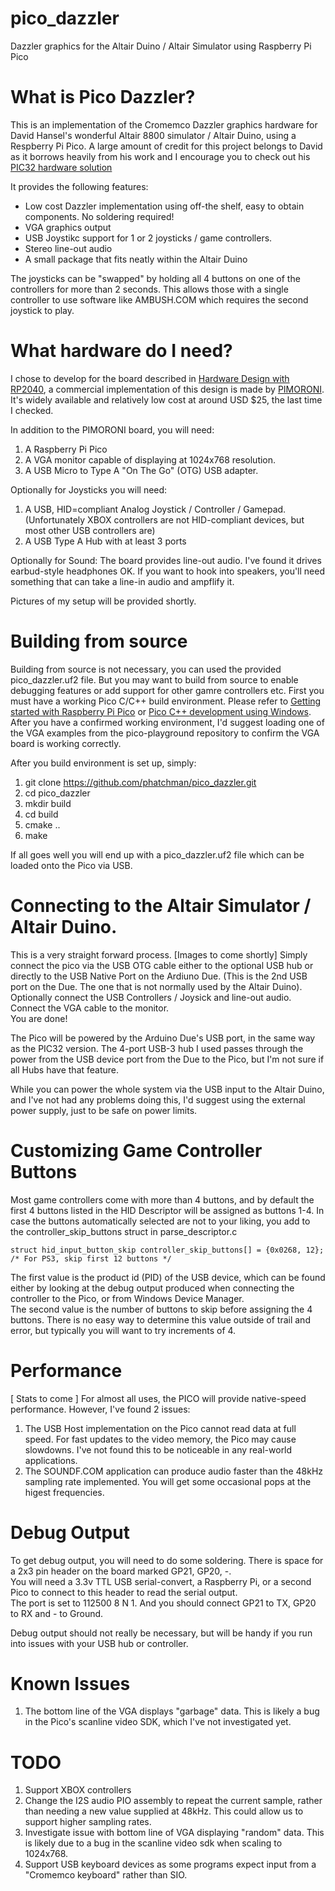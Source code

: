 # pico_dazzler
Dazzler graphics for the Altair Duino / Altair Simulator using Raspberry Pi Pico

# What is Pico Dazzler?
This is an implementation of the Cromemco Dazzler graphics hardware for David Hansel's wonderful Altair 8800 simulator / Altair Duino, 
using a Respberry Pi Pico. 
A large amount of credit for this project belongs to David as it borrows heavily from his work and I encourage you to check out his [PIC32 hardware solution](https://www.hackster.io/david-hansel/dazzler-display-for-altair-simulator-3febc6) 

It provides the following features:
* Low cost Dazzler implementation using off-the shelf, easy to obtain components. No soldering required!
* VGA graphics output
* USB Joystikc support for 1 or 2 joysticks / game controllers.
* Stereo line-out audio
* A small package that fits neatly within the Altair Duino

The joysticks can be "swapped" by holding all 4 buttons on one of the controllers for more than 2 seconds. This allows those with a single controller to
use software like AMBUSH.COM which requires the second joystick to play.

# What hardware do I need?
I chose to develop for the board described in [Hardware Design with RP2040](https://datasheets.raspberrypi.com/rp2040/hardware-design-with-rp2040.pdf), a commercial implementation of this design is made by [PIMORONI](https://shop.pimoroni.com/products/pimoroni-pico-vga-demo-base). It's widely available and relatively low cost at around USD $25, the last time I checked.

In addition to the PIMORONI board, you will need:
1. A Raspberry Pi Pico
2. A VGA monitor capable of displaying at 1024x768 resolution.
3. A USB Micro to Type A "On The Go" (OTG) USB adapter.

Optionally for Joysticks you will need:
1. A USB, HID=compliant Analog Joystick / Controller / Gamepad. (Unfortunately XBOX controllers are not HID-compliant devices, but most other USB controllers are)
2. A USB Type A Hub with at least 3 ports

Optionally for Sound:
The board provides line-out audio. I've found it drives earbud-style headphones OK. 
If you want to hook into speakers, you'll need something that can take a line-in audio and ampflify it.

Pictures of my setup will be provided shortly.

# Building from source
Building from source is not necessary, you can used the provided pico_dazzler.uf2 file. But you may want to build from source to enable debugging features 
or add support for other gamre controllers etc.
First you must have a working Pico C/C++ build environment. Please refer to [Getting started with Raspberry Pi Pico](https://datasheets.raspberrypi.com/pico/getting-started-with-pico.pdf) or [Pico C++ development using Windows](https://learn.pimoroni.com/article/pico-development-using-wsl).
After you have a confirmed working environment, I'd suggest loading one of the VGA examples from the pico-playground repository to confirm the VGA board is working correctly.

After you build environment is set up, simply:
1. git clone https://github.com/phatchman/pico_dazzler.git
2. cd pico_dazzler
3. mkdir build
4. cd build
5. cmake ..
6. make

If all goes well you will end up with a pico_dazzler.uf2 file which can be loaded onto the Pico via USB.

# Connecting to the Altair Simulator / Altair Duino.

This is a very straight forward process. [Images to come shortly]
Simply connect the pico via the USB OTG cable either to the optional USB hub or directly to the USB Native Port on the Ardiuno Due. (This is the 2nd USB port on the Due. The one that is not normally used by the Altair Duino).<br>
Optionally connect the USB Controllers / Joysick and line-out audio.<br>
Connect the VGA cable to the monitor.<br>
You are done!

The Pico will be powered by the Arduino Due's USB port, in the same way as the PIC32 version. The 4-port USB-3 hub I used passes through the power 
from the USB device port from the Due to the Pico, but I'm not sure if all Hubs have that feature. 

While you can power the whole system via the USB input to the Altair Duino, and I've not had any problems doing this, I'd suggest using the external
power supply, just to be safe on power limits.

# Customizing Game Controller Buttons
Most game controllers come with more than 4 buttons, and by default the first 4 buttons listed in the HID Descriptor will be assigned as buttons 1-4.
In case the buttons automatically selected are not to your liking, you add to the controller_skip_buttons struct in parse_descriptor.c
```
struct hid_input_button_skip controller_skip_buttons[] = {0x0268, 12}; /* For PS3, skip first 12 buttons */
```
The first value is the product id (PID) of the USB device, which can be found either by looking at the debug output produced when connecting
the controller to the Pico, or from Windows Device Manager.<br>
The second value is the number of buttons to skip before assigning the 4 buttons. There is no easy way to determine this value outside of trail and error, 
but typically you will want to try increments of 4.

# Performance
[ Stats to come ]
For almost all uses, the PICO will provide native-speed performance. However, I've found 2 issues:
1. The USB Host implementation on the Pico cannot read data at full speed. For fast updates to the video memory, the Pico may cause slowdowns. 
I've not found this to be noticeable in any real-world applications.
2. The SOUNDF.COM application can produce audio faster than the 48kHz sampling rate implemented. You will get some occasional pops at the higest frequencies.

# Debug Output

To get debug output, you will need to do some soldering. There is space for a 2x3 pin header on the board marked GP21, GP20, -. <br>
You will need a 3.3v TTL USB serial-convert, a Raspberry Pi, or a second Pico to connect to this header to read the serial output. <br>
The port is set to 112500 8 N 1. And you should connect GP21 to TX, GP20 to RX and - to Ground.

Debug output should not really be necessary, but will be handy if you run into issues with your USB hub or controller.

# Known Issues
1. The bottom line of the VGA displays "garbage" data. This is likely a bug in the Pico's scanline video SDK, which I've not investigated yet.

# TODO
1. Support XBOX controllers
2. Change the I2S audio PIO assembly to repeat the current sample, rather than needing a new value supplied at 48kHz. This could allow us to support higher sampling rates.
3. Investigate issue with bottom line of VGA displaying "random" data. This is likely due to a bug in the scanline video sdk when scaling to 1024x768.
4. Support USB keyboard devices as some programs expect input from a "Cromemco keyboard" rather than SIO.
